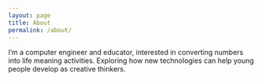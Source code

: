 ```yaml
---
layout: page
title: About
permalink: /about/
---
```

I’m a computer engineer and educator, interested in converting numbers into life meaning activities.
Exploring how new technologies can help young people develop as creative thinkers.

